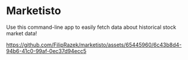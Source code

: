 # Marketisto
Use this command-line app to easily fetch data about historical stock market data!



https://github.com/FilipRazek/marketisto/assets/65445960/6c43b8d4-94b6-41c0-99af-0ec37d94ecc5

